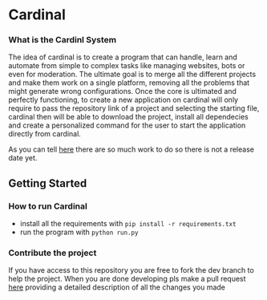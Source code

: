 # Cardinal

### What is the Cardinl System
The idea of cardinal is to create a program that can handle, learn and automate from simple to complex tasks like managing websites, bots or even
for moderation. The ultimate goal is to merge all the different projects and make them work on a single platform, removing all the problems that 
might generate wrong configurations. Once the core is ultimated and perfectly functioning, to create a new application on cardinal will only require to pass the repository link of a project
and selecting the starting file, cardinal then will be able to download the project, install all dependecies and create a personalized command for the user to start the application directly from cardinal.

As you can tell [here](https://github.com/KemonoBAT4/cardinal-system/blob/dev/docs/TODO.md) there are so much work to do so there is not a release date yet.

## Getting Started
### How to run Cardinal

 - install all the requirements with ```pip install -r requirements.txt```
 - run the program with ```python run.py```

### Contribute the project
 
If you have access to this repository you are free to fork the dev branch to help the project.
When you are done developing pls make a pull request [here](https://github.com/KemonoBAT4/cardinal-system/pulls) providing a detailed description of all the changes you made
